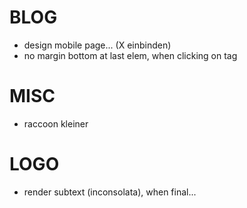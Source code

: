 # BLOG
- design mobile page... (X einbinden)
- no margin bottom at last elem, when clicking on tag

# MISC
- raccoon kleiner

# LOGO
- render subtext (inconsolata), when final...
